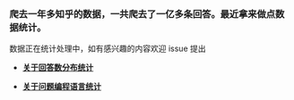 ### 爬去一年多知乎的数据，一共爬去了一亿多条回答。最近拿来做点数据统计。

数据正在统计处理中，如有感兴趣的内容欢迎 issue 提出



- [ **关于回答数分布统计**](analyze_answer_time_series.ipynb)

- [ **关于问题编程语言统计**](analyze_program_lang.ipynb)




